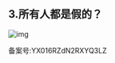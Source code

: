 ## 3.所有人都是假的？
  



![img](https://pic3.zhimg.com/v2-eba6132cdd831d0eebe7919f80c334e3.webp)

  



备案号:YX016RZdN2RXYQ3LZ

